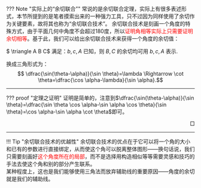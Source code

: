 ??? Note "实际上的“余切联合”"
    常说的是余切联合定理，实际上有很多表述形式，本节所提到的是笔者摸索出来的一种强力工具，只不过因为同样使用了余切作为关键要素，故将其也称为“余切联合技术”。
余切联合技术是刻画一个角度的特殊方式，由于平面几何中角度不会超过180度，所以<span style="color:red;">证明角相等实际上只需要证明余切相等</span>。基于此，我们可以给出余切联合技术来获得一个角度的余切值：  

$ \triangle A B C$ 满足：$b,c,A$ 已知，则 $B,C$ 的余切均可用 $b,c,A$ 表示.  

换成三角形式为：$$ \dfrac{\sin(\theta-\alpha)}{\sin \theta}=\lambda \Rightarrow \cot \theta=\dfrac{\cos \alpha-\lambda}{\sin \alpha}.$$

---

??? proof "定理之证明"
    证明是简单的，注意到$\dfrac{\sin(\theta-\alpha)}{\sin \theta}=\dfrac{\sin \theta \cos \alpha-\sin \alpha \cos \theta}{\sin \theta}=\cos \alpha-\sin \alpha \cot \theta$即可。<div style="text-align: right">$\Box$</div>

---

!!! Tip "余切联合技术的优越性"
    余切联合技术的优点在于它可以将一个角的大小和已有的参数进行直接绑定，从而使这个角可以脱离整体图形——换句话说，我们只需要刻画好<span style="color:red;">这个角度所在的局部</span>，而不是选择用构造相似等等需要灵感和技巧的手法去使这个角和别的部分产生联系。  
    某种程度上，这也是我们能够使用三角法而放弃辅助线的重要原因——角度的余切就是我们的辅助线。
